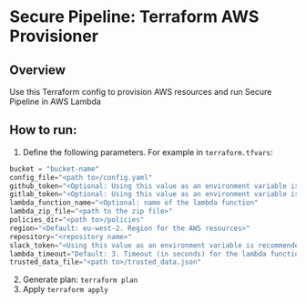# Secure Pipeline: Terraform AWS Provisioner

## Overview
Use this Terraform config to provision AWS resources and run Secure Pipeline in AWS Lambda 

## How to run:

1. Define the following parameters. For example in `terraform.tfvars`:
```terraform
bucket = "bucket-name"
config_file="<path to>/config.yaml"
github_token="<Optional: Using this value as an environment variable is recommended (i.e. TF_VAR_github_token=<token>)"
gitlab_token="<Optional: Using this value as an environment variable is recommended (i.e. TF_VAR_gitlab_token=<token>)"
lambda_function_name="<Optional: name of the lambda function"
lambda_zip_file="<path to the zip file>"
policies_dir="<path to>/policies"
region="<Default: eu-west-2. Region for the AWS resources>"
repository="<repository name>"
slack_token="<Using this value as an environment variable is recommended (i.e. TF_VAR_slack_token=<token>)"
lambda_timeout="Default: 3. Timeout (in seconds) for the lambda function."
trusted_data_file="<path to>/trusted_data.json"
```
2. Generate plan: `terraform plan`
3. Apply `terraform apply`